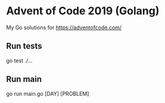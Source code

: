 # Advent of Code 2019 (Golang)
My Go solutions for https://adventofcode.com/

## Run tests
go test ./...

## Run main
go run main.go [DAY] [PROBLEM]

